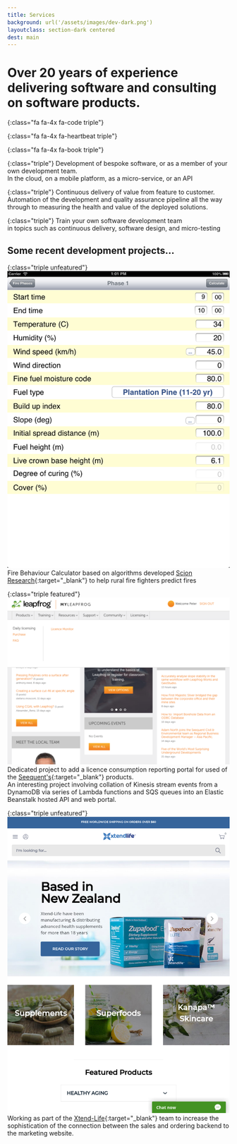 ```yaml
---
title: Services
background: url('/assets/images/dev-dark.png')
layoutclass: section-dark centered
dest: main
---
```


# Over 20 years of experience delivering software and consulting on software products.

{:class="fa fa-4x fa-code triple"}
&nbsp;

{:class="fa fa-4x fa-heartbeat triple"}
&nbsp;

{:class="fa fa-4x fa-book triple"}
&nbsp;

{:class="triple"}
Development of bespoke software, or as a member of your own development team. <br/>
In the cloud, on a mobile platform, as a micro-service, or an API

{:class="triple"}
Continuous delivery of value from feature to customer.  <br/>
Automation of the development and quality assurance pipeline all the way through to measuring the health and value of the deployed solutions.

{:class="triple"}
Train your own software development team  <br/>
in topics such as continuous delivery, software design, and micro-testing

## Some recent development projects...

{:class="triple unfeatured"}
![Fire Behaviour Calculator](/assets/images/fb_calc.png)
Fire Behaviour Calculator based on algorithms developed [Scion Research](https://scionresearch.com){:target="_blank"} to help rural fire fighters predict fires

{:class="triple featured"}
![Seequent licence monitor](/assets/images/leapfrog3d_landscape.png)
Dedicated project to add a licence consumption reporting portal for used of the [Seequent's](https://www.seequent.com/){:target="_blank"} products.<br/>
An interesting project involving collation of Kinesis stream events from a DynamoDB via series of Lambda functions and SQS queues into an Elastic Beanstalk hosted API and web portal.

{:class="triple unfeatured"}
![Xtendlife website](/assets/images/xtendlife.png)
Working as part of the [Xtend-Life](https://xtend-life.com/){:target="_blank"} team to increase the sophistication of the connection between the sales and ordering backend to the marketing website.